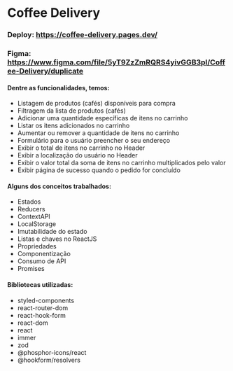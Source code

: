 # Coffee Delivery

### Deploy: https://coffee-delivery.pages.dev/
### Figma: https://www.figma.com/file/5yT9ZzZmRQRS4yivGGB3pl/Coffee-Delivery/duplicate

#### Dentre as funcionalidades, temos:

- Listagem de produtos (cafés) disponíveis para compra
- Filtragem da lista de produtos (cafés)
- Adicionar uma quantidade específicas de itens no carrinho
- Listar os itens adicionados no carrinho
- Aumentar ou remover a quantidade de itens no carrinho
- Formulário para o usuário preencher o seu endereço
- Exibir o total de itens no carrinho no Header
- Exibir a localização do usuário no Header
- Exibir o valor total da soma de itens no carrinho multiplicados pelo valor
- Exibir página de sucesso quando o pedido for concluído

#### Alguns dos conceitos trabalhados:

- Estados
- Reducers
- ContextAPI
- LocalStorage
- Imutabilidade do estado
- Listas e chaves no ReactJS
- Propriedades
- Componentização
- Consumo de API
- Promises

#### Bibliotecas utilizadas:

- styled-components
- react-router-dom
- react-hook-form
- react-dom
- react
- immer
- zod
- @phosphor-icons/react
- @hookform/resolvers
